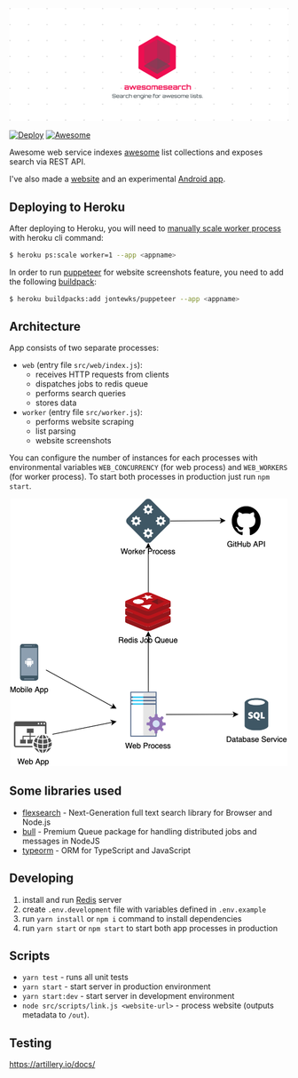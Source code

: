 ![](./src/web/public/banner.png)

[![Deploy](https://www.herokucdn.com/deploy/button.png)](https://heroku.com/deploy)
[![Awesome](https://awesome.re/badge-flat2.svg)](https://awesome.re)
<br>

Awesome web service indexes [awesome](https://awesome.com/sindresorhus/awesome) list collections and exposes search via REST API.

I've also made a [website](https://github.com/bartolomej/awesomesearch-web) and an experimental [Android app](https://github.com/bartolomej/awesomesearch-web).


## Deploying to Heroku

After deploying to Heroku, you will need to [manually scale worker process](https://devcenter.heroku.com/articles/procfile#scaling-a-process-type) with heroku cli command: 
```bash
$ heroku ps:scale worker=1 --app <appname>
```
In order to run [puppeteer](https://pptr.dev/) for website screenshots feature, you need to add the following [buildpack](https://devcenter.heroku.com/articles/buildpacks):
```bash
$ heroku buildpacks:add jontewks/puppeteer --app <appname>
```

## Architecture
App consists of two separate processes:
- `web` (entry file `src/web/index.js`): 
    - receives HTTP requests from clients
    - dispatches jobs to redis queue
    - performs search queries
    - stores data
- `worker` (entry file `src/worker.js`): 
    - performs website scraping
    - list parsing
    - website screenshots

You can configure the number of instances for each processes with environmental variables `WEB_CONCURRENCY` (for web process) and `WEB_WORKERS` (for worker process).
To start both processes in production just run `npm start`.

<div align="center">
    <img src="architecture.png" width="500" />
</div>

## Some libraries used

- [flexsearch](https://github.com/nextapps-de/flexsearch) - Next-Generation full text search library for Browser and Node.js
- [bull](https://github.com/OptimalBits/bull) - Premium Queue package for handling distributed jobs and messages in NodeJS
- [typeorm](https://typeorm.io/) - ORM for TypeScript and JavaScript

## Developing

1. install and run [Redis](https://redis.io/) server
2. create `.env.development` file with variables defined in `.env.example`
3. run `yarn install` or `npm i` command to install dependencies
4. run `yarn start` or `npm start` to start both app processes in production

## Scripts

- `yarn test` - runs all unit tests
- `yarn start` - start server in production environment
- `yarn start:dev` - start server in development environment
- `node src/scripts/link.js <website-url>` - process website (outputs metadata to `/out`).

## Testing

https://artillery.io/docs/
